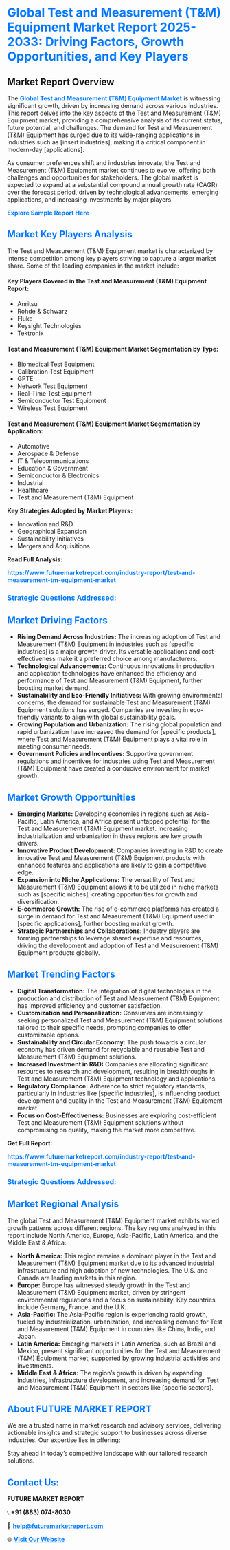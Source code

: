 <h1 style="color: #007BFF;">Global Test and Measurement (T&M) Equipment Market Report 2025-2033: Driving Factors, Growth Opportunities, and Key Players</h1>

<section id="overview">
<h2>Market Report Overview</h2>
<p>The <a href="https://www.futuremarketreport.com/industry-report/test-and-measurement-tm-equipment-market" style="color: #007BFF; text-decoration: none;"><strong>Global Test and Measurement (T&M) Equipment Market</strong></a> is witnessing significant growth, driven by increasing demand across various industries. This report delves into the key aspects of the Test and Measurement (T&M) Equipment market, providing a comprehensive analysis of its current status, future potential, and challenges. The demand for Test and Measurement (T&M) Equipment has surged due to its wide-ranging applications in industries such as [insert industries], making it a critical component in modern-day [applications].</p>
<p>As consumer preferences shift and industries innovate, the Test and Measurement (T&M) Equipment market continues to evolve, offering both challenges and opportunities for stakeholders. The global market is expected to expand at a substantial compound annual growth rate (CAGR) over the forecast period, driven by technological advancements, emerging applications, and increasing investments by major players.</p>
</section>

<section id="overview">
<p><a href="https://www.futuremarketreport.com/request-sample/reportId=128511" style="color: #007BFF; text-decoration: none;"><strong>Explore Sample Report Here</strong></a></p>
</section>

<section id="key-players">
<h2 style="color: #007BFF;">Market Key Players Analysis</h2>
<p>The Test and Measurement (T&M) Equipment market is characterized by intense competition among key players striving to capture a larger market share. Some of the leading companies in the market include:</p>
<h4>Key Players Covered in the Test and Measurement (T&M) Equipment Report:</h4>
<ul><li>Anritsu</li><li>Rohde &amp; Schwarz</li><li>Fluke</li><li>Keysight Technologies</li><li>Tektronix</li></ul>
<h4>Test and Measurement (T&M) Equipment Market Segmentation by Type:</h4>
<ul><li>Biomedical Test Equipment</li><li>Calibration Test Equipment</li><li>GPTE</li><li>Network Test Equipment</li><li>Real-Time Test Equipment</li><li>Semiconductor Test Equipment</li><li>Wireless Test Equipment</li></ul>

<h4>Test and Measurement (T&M) Equipment Market Segmentation by Application:</h4>
<ul><li>Automotive</li><li>Aerospace &amp; Defense</li><li>IT &amp; Telecommunications</li><li>Education &amp; Government</li><li>Semiconductor &amp; Electronics</li><li>Industrial</li><li>Healthcare</li><li>Test and Measurement (T&amp;M) Equipment</li></ul>
<p><strong>Key Strategies Adopted by Market Players:</strong></p>
<ul>
<li>Innovation and R&D</li>
<li>Geographical Expansion</li>
<li>Sustainability Initiatives</li>
<li>Mergers and Acquisitions</li>
</ul>
</section>

<section>
<p><strong>Read Full Analysis: </strong></p><a href="https://www.futuremarketreport.com/industry-report/test-and-measurement-tm-equipment-market" style="color: #007BFF; text-decoration: none;"><strong>https://www.futuremarketreport.com/industry-report/test-and-measurement-tm-equipment-market</strong></a>
<h3 style="color: #007BFF;">Strategic Questions Addressed:</h3>
</section>

<section id="driving-factors">
<h2 style="color: #007BFF;">Market Driving Factors</h2>
<ul>
<li><strong>Rising Demand Across Industries:</strong> The increasing adoption of Test and Measurement (T&M) Equipment in industries such as [specific industries] is a major growth driver. Its versatile applications and cost-effectiveness make it a preferred choice among manufacturers.</li>
<li><strong>Technological Advancements:</strong> Continuous innovations in production and application technologies have enhanced the efficiency and performance of Test and Measurement (T&M) Equipment, further boosting market demand.</li>
<li><strong>Sustainability and Eco-Friendly Initiatives:</strong> With growing environmental concerns, the demand for sustainable Test and Measurement (T&M) Equipment solutions has surged. Companies are investing in eco-friendly variants to align with global sustainability goals.</li>
<li><strong>Growing Population and Urbanization:</strong> The rising global population and rapid urbanization have increased the demand for [specific products], where Test and Measurement (T&M) Equipment plays a vital role in meeting consumer needs.</li>
<li><strong>Government Policies and Incentives:</strong> Supportive government regulations and incentives for industries using Test and Measurement (T&M) Equipment have created a conducive environment for market growth.</li>
</ul>
</section>

<section id="growth-opportunities">
<h2 style="color: #007BFF;">Market Growth Opportunities</h2>
<ul>
<li><strong>Emerging Markets:</strong> Developing economies in regions such as Asia-Pacific, Latin America, and Africa present untapped potential for the Test and Measurement (T&M) Equipment market. Increasing industrialization and urbanization in these regions are key growth drivers.</li>
<li><strong>Innovative Product Development:</strong> Companies investing in R&D to create innovative Test and Measurement (T&M) Equipment products with enhanced features and applications are likely to gain a competitive edge.</li>
<li><strong>Expansion into Niche Applications:</strong> The versatility of Test and Measurement (T&M) Equipment allows it to be utilized in niche markets such as [specific niches], creating opportunities for growth and diversification.</li>
<li><strong>E-commerce Growth:</strong> The rise of e-commerce platforms has created a surge in demand for Test and Measurement (T&M) Equipment used in [specific applications], further boosting market growth.</li>
<li><strong>Strategic Partnerships and Collaborations:</strong> Industry players are forming partnerships to leverage shared expertise and resources, driving the development and adoption of Test and Measurement (T&M) Equipment products globally.</li>
</ul>
</section>

<section id="trending-factors">
<h2 style="color: #007BFF;">Market Trending Factors</h2>
<ul>
<li><strong>Digital Transformation:</strong> The integration of digital technologies in the production and distribution of Test and Measurement (T&M) Equipment has improved efficiency and customer satisfaction.</li>
<li><strong>Customization and Personalization:</strong> Consumers are increasingly seeking personalized Test and Measurement (T&M) Equipment solutions tailored to their specific needs, prompting companies to offer customizable options.</li>
<li><strong>Sustainability and Circular Economy:</strong> The push towards a circular economy has driven demand for recyclable and reusable Test and Measurement (T&M) Equipment solutions.</li>
<li><strong>Increased Investment in R&D:</strong> Companies are allocating significant resources to research and development, resulting in breakthroughs in Test and Measurement (T&M) Equipment technology and applications.</li>
<li><strong>Regulatory Compliance:</strong> Adherence to strict regulatory standards, particularly in industries like [specific industries], is influencing product development and quality in the Test and Measurement (T&M) Equipment market.</li>
<li><strong>Focus on Cost-Effectiveness:</strong> Businesses are exploring cost-efficient Test and Measurement (T&M) Equipment solutions without compromising on quality, making the market more competitive.</li>
</ul>
</section>

<section>
<p><strong>Get Full Report: </strong></p><a href="https://www.futuremarketreport.com/industry-report/test-and-measurement-tm-equipment-market" style="color: #007BFF; text-decoration: none;"><strong>https://www.futuremarketreport.com/industry-report/test-and-measurement-tm-equipment-market</strong></a>
<h3 style="color: #007BFF;">Strategic Questions Addressed:</h3>
</section>


<section id="regional-analysis">
<h2 style="color: #007BFF;">Market Regional Analysis</h2>
<p>The global Test and Measurement (T&M) Equipment market exhibits varied growth patterns across different regions. The key regions analyzed in this report include North America, Europe, Asia-Pacific, Latin America, and the Middle East & Africa:</p>
<ul>
<li><strong>North America:</strong> This region remains a dominant player in the Test and Measurement (T&M) Equipment market due to its advanced industrial infrastructure and high adoption of new technologies. The U.S. and Canada are leading markets in this region.</li>
<li><strong>Europe:</strong> Europe has witnessed steady growth in the Test and Measurement (T&M) Equipment market, driven by stringent environmental regulations and a focus on sustainability. Key countries include Germany, France, and the U.K.</li>
<li><strong>Asia-Pacific:</strong> The Asia-Pacific region is experiencing rapid growth, fueled by industrialization, urbanization, and increasing demand for Test and Measurement (T&M) Equipment in countries like China, India, and Japan.</li>
<li><strong>Latin America:</strong> Emerging markets in Latin America, such as Brazil and Mexico, present significant opportunities for the Test and Measurement (T&M) Equipment market, supported by growing industrial activities and investments.</li>
<li><strong>Middle East & Africa:</strong> The region’s growth is driven by expanding industries, infrastructure development, and increasing demand for Test and Measurement (T&M) Equipment in sectors like [specific sectors].</li>
</ul>
</section>

<footer>
<h2 style="color: #007BFF;">About FUTURE MARKET REPORT</h2>
<p>We are a trusted name in market research and advisory services, delivering actionable insights and strategic support to businesses across diverse industries. Our expertise lies in offering:</p>

<p>Stay ahead in today’s competitive landscape with our tailored research solutions.</p>

<h2 style="color: #007BFF;">Contact Us:</h2>
<p><strong>FUTURE MARKET REPORT</strong></p>
<p>📞 <strong>+91 (883) 074-8030</strong></p>
<p>📧 <strong><a href="mailto:help@futuremarketreport.com" style="color: #007BFF;">help@futuremarketreport.com</a></strong></p>
<p>🌐 <strong><a href="https://www.futuremarketreport.com/" style="color: #007BFF;">Visit Our Website</a></strong></p>
</footer>